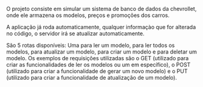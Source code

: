 O projeto consiste em simular um sistema de banco de dados da chevrollet, onde ele armazena os modelos, preços e promoções dos carros.

A aplicação já roda automaticamente, qualquer informaçào que for alterada no código, o servidor irá se atualizar automaticamente.

São 5 rotas disponíveis: Uma para ler um modelo, para ler todos os modelos, para atualizar um modelo, para criar um modelo e para deletar
um modelo. Os exemplos de requisições utilizadas são o GET (utilizado para criar as funcionalidades de ler os modelos ou um em específico), o
POST (utilizado para criar a funcionalidade de gerar um novo modelo) e o PUT (utilizado para criar a funcionalidade de atualização de um modelo).
